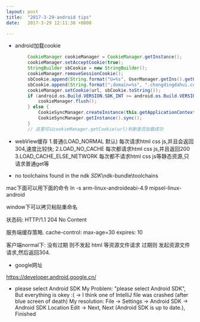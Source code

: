 ```yaml
---
layout: post
title:  "2017-3-29-android tips"
date:   2017-3-29 12:11:30 +0800

---
```

* android加载cookie
```java
        CookieManager cookieManager = CookieManager.getInstance();
        cookieManager.setAcceptCookie(true);
        StringBuilder sbCookie = new StringBuilder();
        cookieManager.removeSessionCookie();
        sbCookie.append(String.format("U=%s", UserManager.getIns().getUser().getSessionToken()));
        sbCookie.append(String.format(";domain=%s", ".chongdingdahui.com"));//domain必须要.开头 不然加载不进去
        cookieManager.setCookie(url, sbCookie.toString());
        if (android.os.Build.VERSION.SDK_INT >= android.os.Build.VERSION_CODES.LOLLIPOP) {
            cookieManager.flush();
        } else {
            CookieSyncManager.createInstance(this.getApplicationContext());
            CookieSyncManager.getInstance().sync();
        }
        // 这里可以cookieManager.getCookie(url)判断是否加载成功
```
* webView缓存
1.普通(LOAD_NORMAL 默认) 每次请求html css js,并且会返回304,速度比较快;
2.LOAD_NO_CACHE 每次都请求html css js,并且返回200
3.LOAD_CACHE_ELSE_NETWORK 每次都不请求html css js等静态资源,只请求普通get等

* no toolchains found in the ndk
$SDK$\ndk-bundle\toolchains

mac下面可以用下面的命令
ln -s arm-linux-androideabi-4.9 mipsel-linux-android

window下可以拷贝粘贴重命名

状态码:
HTTP/1.1 204 No Content

服务端缓存策略.
cache-control: max-age=30
expires: 10

客户端normal下:
没有过期 则不发起 html 等资源文件请求
过期则 发起资源文件请求,然后返回304.

* google网址

https://developer.android.google.cn/

* please select Android SDK
My Problem: "please select Android SDK", But everything is okey :( -> I think one of IntelliJ file was crashed (after blue screen of death)
My resolution:
File -> Settings -> Android SDK -> Android SDK Location Edit -> Next, Next (Android SDK is up to date.), Finished
